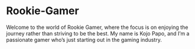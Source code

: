 # Rookie-Gamer
Welcome to the world of Rookie Gamer, where the focus is on enjoying the journey rather than striving to be the best. My name is Kojo Papo, and I’m a passionate gamer who’s just starting out in the gaming industry.
